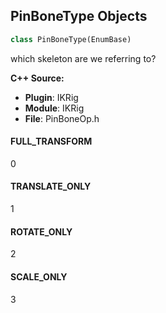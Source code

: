 ## PinBoneType Objects

```python
class PinBoneType(EnumBase)
```

which skeleton are we referring to?

**C++ Source:**

- **Plugin**: IKRig
- **Module**: IKRig
- **File**: PinBoneOp.h

<a id="unreal.PinBoneType.FULL_TRANSFORM"></a>

#### FULL_TRANSFORM

0

<a id="unreal.PinBoneType.TRANSLATE_ONLY"></a>

#### TRANSLATE_ONLY

1

<a id="unreal.PinBoneType.ROTATE_ONLY"></a>

#### ROTATE_ONLY

2

<a id="unreal.PinBoneType.SCALE_ONLY"></a>

#### SCALE_ONLY

3

<a id="unreal.RootMotionSource"></a>